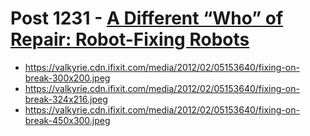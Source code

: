 # Post 1231 - [A Different &#8220;Who&#8221; of Repair: Robot-Fixing Robots](https://www.ifixit.com/News/1231/a-different-who-of-repair-robot-fixing-robots)

- https://valkyrie.cdn.ifixit.com/media/2012/02/05153640/fixing-on-break-300x200.jpeg
- https://valkyrie.cdn.ifixit.com/media/2012/02/05153640/fixing-on-break-324x216.jpeg
- https://valkyrie.cdn.ifixit.com/media/2012/02/05153640/fixing-on-break-450x300.jpeg
